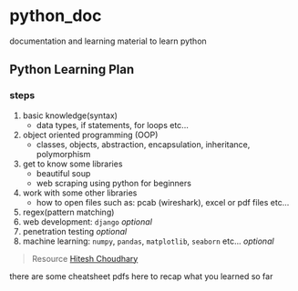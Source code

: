 # python_doc

documentation and learning material to learn python

## Python Learning Plan

### steps

1. basic knowledge(syntax)
    - data types, if statements, for loops etc...
2. object oriented programming (OOP)
    - classes, objects, abstraction, encapsulation, inheritance, polymorphism
3. get to know some libraries
    - beautiful soup
    - web scraping using python for beginners
4. work with some other libraries
    - how to open files such as: pcab (wireshark), excel or pdf files etc...
5. regex(pattern matching)
6. web development: `django` _optional_
7. penetration testing _optional_
8. machine learning: `numpy`, `pandas`, `matplotlib`, `seaborn` etc... _optional_

> Resource [Hitesh Choudhary](https://www.youtube.com/channel/UCXgGY0wkgOzynnHvSEVmE3A)

there are some cheatsheet pdfs here to recap what you learned so far
